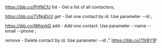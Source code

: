 https://ibb.co/PhfNCfJ
list - Get a list of all contactors;

https://ibb.co/7VNgDcV
get - Get one contact by id. Use parameter --id <ID number>;

https://ibb.co/t8KgvkQ
add - Add one contact. Use parameter --name <name> --email <email> --phone <phone>;

remove - Delete contact by id. Use parameter --id <ID number>;"
https://ibb.co/7St8Y1P
